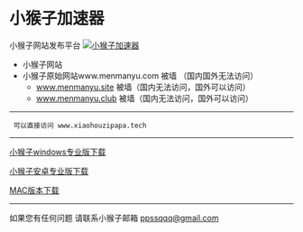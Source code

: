 # 小猴子加速器
小猴子网站发布平台
[![小猴子加速器](https://raw.githubusercontent.com/wggwcn/xiaohouzi/master/pic/xiaohozilogo.png "小猴子加速器")](http://www.xiaohouzipapa.tech/ "小猴子加速器")

- 小猴子网站
 - 小猴子原始网站www.menmanyu.com 被墙  （国内国外无法访问）
   -  www.menmanyu.site  被墙（国内无法访问，国外可以访问）
   -  www.menmanyu.club  被墙（国内无法访问，国外可以访问）
 
 ------------
     
     可以直接访问 www.xiaohouzipapa.tech
  
 ------------
 
 
 
 [小猴子windows专业版下载](https://raw.githubusercontent.com/wggwcn/xiaohouzi/master/%E5%B0%8F%E7%8C%B4%E5%AD%90%E5%8A%A0%E9%80%9F%E5%99%A8setup.rar "小猴子windows专业版下载")
 
[小猴子安卓专业版下载](https://raw.githubusercontent.com/xiaohouzivpn/xiaohouzi/master/xiaohouzijiasuqi.apk "小猴子安卓专业版下载") 

[MAC版本下载](https://raw.githubusercontent.com/xiaohouzivpn/xiaohouzi/master/ShadowsocksX-NG-R8.dmgk "MAC版本下载") 
 
 ------------
 如果您有任何问题 请联系小猴子邮箱 ppssqqq@gmail.com
